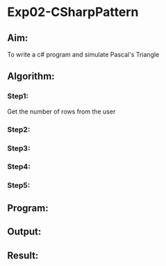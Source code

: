 # Exp02-CSharpPattern

## Aim:
To write a c# program and simulate Pascal's Triangle
## Algorithm:

### Step1:
Get the number of rows from the user
### Step2:

### Step3:
### Step4:
### Step5:

## Program:

## Output:

## Result: